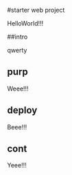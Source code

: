 #starter web project

HelloWorld!!!

##intro

qwerty

## purp

Weee!!!

## deploy

Beee!!!

## cont

Yeee!!!

